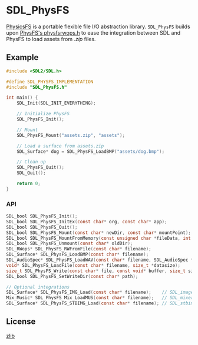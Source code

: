 # SDL_PhysFS

[PhysicsFS](https://github.com/icculus/physfs) is a portable flexible file I/O abstraction library. `SDL_PhysFS` builds upon [PhysFS's physfsrwops.h](https://github.com/icculus/physfs/blob/main/extras/physfsrwops.h) to ease the integration between SDL and PhysFS to load assets from *.zip* files.

## Example

``` c
#include <SDL2/SDL.h>

#define SDL_PHYSFS_IMPLEMENTATION
#include "SDL_PhysFS.h"

int main() {
	SDL_Init(SDL_INIT_EVERYTHING);

    // Initialize PhysFS
    SDL_PhysFS_Init();

    // Mount
    SDL_PhysFS_Mount("assets.zip", "assets");

    // Load a surface from assets.zip
    SDL_Surface* dog = SDL_PhysFS_LoadBMP("assets/dog.bmp");

    // Clean up
    SDL_PhysFS_Quit();
	SDL_Quit();

    return 0;
}
```

### API

``` c
SDL_bool SDL_PhysFS_Init();
SDL_bool SDL_PhysFS_InitEx(const char* org, const char* app);
SDL_bool SDL_PhysFS_Quit();
SDL_bool SDL_PhysFS_Mount(const char* newDir, const char* mountPoint);
SDL_bool SDL_PhysFS_MountFromMemory(const unsigned char *fileData, int dataSize, const char* newDir, const char* mountPoint);
SDL_bool SDL_PhysFS_Unmount(const char* oldDir);
SDL_RWops* SDL_PhysFS_RWFromFile(const char* filename);
SDL_Surface* SDL_PhysFS_LoadBMP(const char* filename);
SDL_AudioSpec* SDL_PhysFS_LoadWAV(const char* filename, SDL_AudioSpec * spec, Uint8 ** audio_buf, Uint32 * audio_len);
void* SDL_PhysFS_LoadFile(const char* filename, size_t *datasize);
size_t SDL_PhysFS_Write(const char* file, const void* buffer, size_t size);
SDL_bool SDL_PhysFS_SetWriteDir(const char* path);

// Optional integrations
SDL_Surface* SDL_PhysFS_IMG_Load(const char* filename);    // SDL_image
Mix_Music* SDL_PhysFS_Mix_LoadMUS(const char* filename);   // SDL_mixer
SDL_Surface* SDL_PhysFS_STBIMG_Load(const char* filename); // SDL_stbimage.h
```

## License

[zlib](LICENSE)
